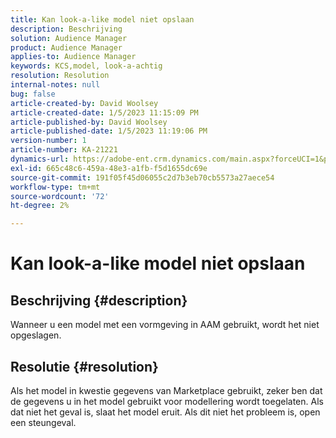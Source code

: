 ```yaml
---
title: Kan look-a-like model niet opslaan
description: Beschrijving
solution: Audience Manager
product: Audience Manager
applies-to: Audience Manager
keywords: KCS,model, look-a-achtig
resolution: Resolution
internal-notes: null
bug: false
article-created-by: David Woolsey
article-created-date: 1/5/2023 11:15:09 PM
article-published-by: David Woolsey
article-published-date: 1/5/2023 11:19:06 PM
version-number: 1
article-number: KA-21221
dynamics-url: https://adobe-ent.crm.dynamics.com/main.aspx?forceUCI=1&pagetype=entityrecord&etn=knowledgearticle&id=702287c6-4e8d-ed11-81ac-6045bd006e5a
exl-id: 665c48c6-459a-48e3-a1fb-f5d1655dc69e
source-git-commit: 191f05f45d06055c2d7b3eb70cb5573a27aece54
workflow-type: tm+mt
source-wordcount: '72'
ht-degree: 2%

---
```


# Kan look-a-like model niet opslaan

## Beschrijving {#description}

Wanneer u een model met een vormgeving in AAM gebruikt, wordt het niet opgeslagen.

## Resolutie {#resolution}


Als het model in kwestie gegevens van Marketplace gebruikt, zeker ben dat de gegevens u in het model gebruikt voor modellering wordt toegelaten. Als dat niet het geval is, slaat het model eruit. Als dit niet het probleem is, open een steungeval.
